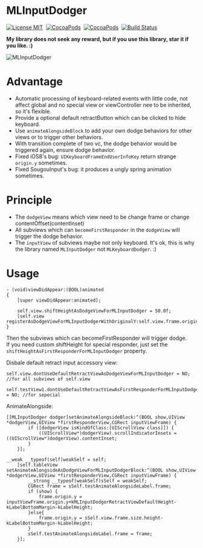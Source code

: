 # MLInputDodger
[![License MIT](https://img.shields.io/badge/license-MIT-green.svg?style=flat)](https://raw.githubusercontent.com/molon/MLInputDodger/master/LICENSE)&nbsp;
[![CocoaPods](http://img.shields.io/cocoapods/v/MLInputDodger.svg?style=flat)](http://cocoapods.org/?q=MLInputDodger)&nbsp;
[![CocoaPods](http://img.shields.io/cocoapods/p/MLInputDodger.svg?style=flat)](http://cocoapods.org/?q=MLInputDodger)&nbsp;
[![Build Status](https://travis-ci.org/molon/MLInputDodger.svg?branch=master)](https://travis-ci.org/molon/MLInputDodger)&nbsp;

**My library does not seek any reward,
but if you use this library, star it if you like. :)**

![MLInputDodger](https://raw.githubusercontent.com/molon/MLInputDodger/master/MLInputDodger.gif)

# Advantage
- Automatic processing of keyboard-related events with little code, not affect global and no special view or viewController nee to be inherited, so it's flexible.
- Provide a optional default retractButton which can be clicked to hide keyboard. 
- Use `animateAlongsideBlock` to add your own dodge behaviors for other views or to trigger other behaviors.
- With transition complete of two vc, the dodge behavior would be triggered again, ensure dodge behavior.
- Fixed iOS8's bug: `UIKeyboardFrameEndUserInfoKey` return strange `origin.y` sometimes.
- Fixed SougouInput's bug: it produces a ungly spring animation sometimes.


# Principle

- The `dodgeView` means which view need to be change frame or change contentOffset(contentInset)
- All subviews which can `becomeFirstResponder` in the `dodgeView` will trigger the dodge behavior. 
- The `inputView` of subviews maybe not only keyboard. It's ok, this is why the library named `MLInputDodger` not `MLKeyboardDodger`. :)


# Usage  

```
- (void)viewDidAppear:(BOOL)animated
{
    [super viewDidAppear:animated];
    
    self.view.shiftHeightAsDodgeViewForMLInputDodger = 50.0f;
    [self.view registerAsDodgeViewForMLInputDodgerWithOriginalY:self.view.frame.origin.y];
}
```   
Then the subviews which can becomeFirstResponder will trigger dodge.  
If you need custom shiftHeight for special responder, just set the `shiftHeightAsFirstResponderForMLInputDodger` property.  
   
   
Disbale default retract input accessory view:

```
self.view.dontUseDefaultRetractViewAsDodgeViewForMLInputDodger = NO; //for all subviews of self.view

self.testView1.dontUseDefaultRetractViewAsFirstResponderForMLInputDodger = NO; //for sepecial
```

AnimateAlongside:

```
[[MLInputDodger dodger]setAnimateAlongsideBlock:^(BOOL show,UIView *dodgerView,UIView *firstResponderView,CGRect inputViewFrame) {
        if ([dodgerView isKindOfClass:[UIScrollView class]]) {
            ((UIScrollView*)dodgerView).scrollIndicatorInsets = ((UIScrollView*)dodgerView).contentInset;
        }
    }];
```

```
__weak __typeof(self)weakSelf = self;
    [self.tableView setAnimateAlongsideAsDodgeViewForMLInputDodgerBlock:^(BOOL show,UIView *dodgerView,UIView *firstResponderView,CGRect inputViewFrame) {
        __strong __typeof(weakSelf)sSelf = weakSelf;
        CGRect frame = sSelf.testAnimateAlongsideLabel.frame;
        if (show) {
            frame.origin.y = inputViewFrame.origin.y+kMLInputDodgerRetractViewDefaultHeight-kLabelBottomMargin-kLabelHeight;
        }else{
            frame.origin.y = sSelf.view.frame.size.height-kLabelBottomMargin-kLabelHeight;
        }
        sSelf.testAnimateAlongsideLabel.frame = frame;
    }];
```
